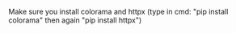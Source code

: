 Make sure you install colorama and httpx (type in cmd: "pip install colorama" then again "pip install httpx")
